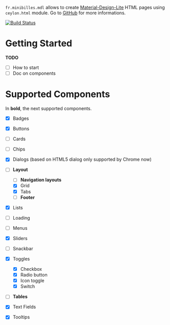
`fr.minibilles.mdl` allows to create [Material-Design-Lite](https://getmdl.io) HTML pages using `ceylon.html` module. Go to [GitHub](https://github.com/jeancharles-roger/fr.minibilles.mdl) for more informations.

[![Build Status](https://travis-ci.org/jeancharles-roger/fr.minibilles.mdl.svg?branch=master)](https://travis-ci.org/jeancharles-roger/fr.minibilles.mdl)

# Getting Started

**TODO**

 - [ ] How to start
 - [ ] Doc on components

# Supported Components

In **bold**, the next supported components.

 - [x] Badges
 - [x] Buttons
 - [ ] Cards
 - [ ] Chips
 - [x] Dialogs (based on HTML5 dialog only supported by Chrome now)
 - [ ] **Layout**
   - [ ] **Navigation layouts**
   - [x] Grid
   - [x] Tabs
   - [ ] **Footer**
 - [x] Lists
 - [ ] Loading
 - [ ] Menus
 - [x] Sliders
 - [ ] Snackbar
 - [x] Toggles
   - [x] Checkbox
   - [x] Radio button
   - [x] Icon toggle
   - [x] Switch
 - [ ] **Tables**
 - [x] Text Fields
 - [x] Tooltips

